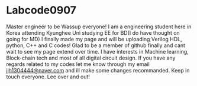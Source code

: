 # Labcode0907
Master engineer to be
Wassup everyone! 
I am a engineering student here in Korea attending Kyunghee Uni studying EE for BD(I do have thought on going for MD)
I finally made my page and will be uploading Verilog HDL, python, C++ and C codes!
Glad to be a member of github finally and cant wait to see my page extend over time.
I have interests in Machine learning, Block-chain tech and most of all digital circuit design.
If you have any regards related to my codes let me know through my email jjh1304444@naver.com and ill make some changes recommanded.
Keep in touch everyone.
Lee over and out!
